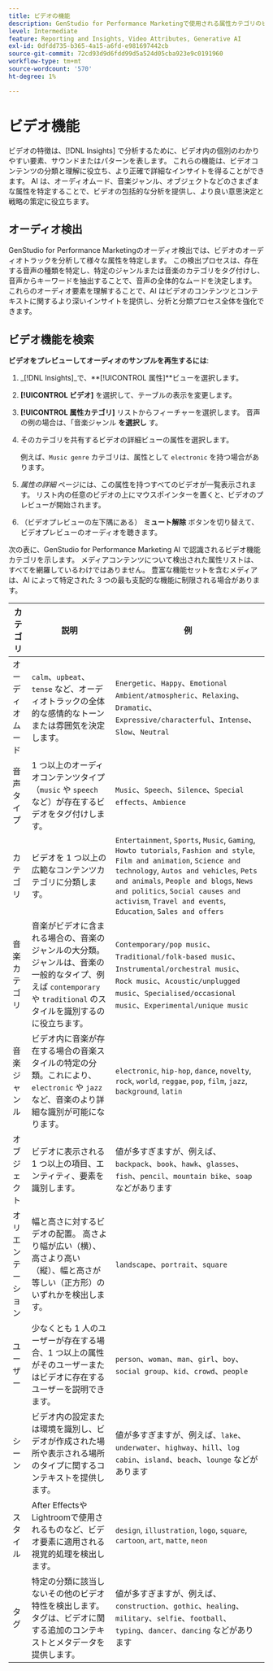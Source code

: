 ```yaml
---
title: ビデオの機能
description: GenStudio for Performance Marketingで使用される属性カテゴリのビデオ機能について説明します。
level: Intermediate
feature: Reporting and Insights, Video Attributes, Generative AI
exl-id: 0dfdd735-b365-4a15-a6fd-e981697442cb
source-git-commit: 72cd93d9d6fdd99d5a524d05cba923e9c0191960
workflow-type: tm+mt
source-wordcount: '570'
ht-degree: 1%

---
```


# ビデオ機能

ビデオの特徴は、[!DNL Insights] で分析するために、ビデオ内の個別のわかりやすい要素、サウンドまたはパターンを表します。 これらの機能は、ビデオコンテンツの分類と理解に役立ち、より正確で詳細なインサイトを得ることができます。 AI は、オーディオムード、音楽ジャンル、オブジェクトなどのさまざまな属性を特定することで、ビデオの包括的な分析を提供し、より良い意思決定と戦略の策定に役立ちます。

## オーディオ検出

GenStudio for Performance Marketingのオーディオ検出では、ビデオのオーディオトラックを分析して様々な属性を特定します。 この検出プロセスは、存在する音声の種類を特定し、特定のジャンルまたは音楽のカテゴリをタグ付けし、音声からキーワードを抽出することで、音声の全体的なムードを決定します。 これらのオーディオ要素を理解することで、AI はビデオのコンテンツとコンテキストに関するより深いインサイトを提供し、分析と分類プロセス全体を強化できます。

## ビデオ機能を検索

**ビデオをプレビューしてオーディオのサンプルを再生するには**:

1. _[!DNL Insights]_で、**[!UICONTROL 属性]**ビューを選択します。

1. **[!UICONTROL ビデオ]** を選択して、テーブルの表示を変更します。

1. **[!UICONTROL 属性カテゴリ]** リストからフィーチャーを選択します。 音声の例の場合は、「音楽ジャンル **を選択し** す。

1. そのカテゴリを共有するビデオの詳細ビューの属性を選択します。

   例えば、`Music genre` カテゴリは、属性として `electronic` を持つ場合があります。

1. _属性の詳細_ ページには、この属性を持つすべてのビデオが一覧表示されます。 リスト内の任意のビデオの上にマウスポインターを置くと、ビデオのプレビューが開始されます。

1. （ビデオプレビューの左下隅にある） **ミュート解除** ボタンを切り替えて、ビデオプレビューのオーディオを聴きます。

次の表に、GenStudio for Performance Marketing AI で認識されるビデオ機能カテゴリを示します。 メディアコンテンツについて検出された属性リストは、すべてを網羅しているわけではありません。 豊富な機能セットを含むメディアは、AI によって特定された 3 つの最も支配的な機能に制限される場合があります。

<!-- For the writer: turn off word wrap to work with these tables. Option + Z -->

| カテゴリ | 説明 | 例 |
| ------------------- | ------------------------------------------------------------------------------------------------------------ | --------------------------------------------------------------------------------------- |
| オーディオムード | `calm`、`upbeat`、`tense` など、オーディオトラックの全体的な感情的なトーンまたは雰囲気を決定します。 | `Energetic`、`Happy`、`Emotional Ambient/atmospheric`、`Relaxing`、`Dramatic`、`Expressive/characterful`、`Intense`、`Slow`、`Neutral` |
| 音声タイプ | 1 つ以上のオーディオコンテンツタイプ（`music` や `speech` など）が存在するビデオをタグ付けします。 | `Music`、`Speech`、`Silence`、`Special effects`、`Ambience` |
| カテゴリ | ビデオを 1 つ以上の広範なコンテンツカテゴリに分類します。 | `Entertainment`, `Sports`, `Music`, `Gaming`, `Howto tutorials`, `Fashion and style`, `Film and animation`, `Science and technology`, `Autos and vehicles`, `Pets and animals`, `People and blogs`, `News and politics`, `Social causes and activism`, `Travel and events`, `Education`, `Sales and offers` |
| 音楽カテゴリ | 音楽がビデオに含まれる場合の、音楽のジャンルの大分類。 ジャンルは、音楽の一般的なタイプ、例えば `contemporary` や `traditional` のスタイルを識別するのに役立ちます。 | `Contemporary/pop music`、`Traditional/folk-based music`、`Instrumental/orchestral music`、`Rock music`、`Acoustic/unplugged music`、`Specialised/occasional music`、`Experimental/unique music` |
| 音楽ジャンル | ビデオ内に音楽が存在する場合の音楽スタイルの特定の分類。これにより、`electronic` や `jazz` など、音楽のより詳細な識別が可能になります。 | `electronic`, `hip-hop`, `dance`, `novelty`, `rock`, `world`, `reggae`, `pop`, `film`, `jazz`, `background`, `latin` |
| オブジェクト | ビデオに表示される 1 つ以上の項目、エンティティ、要素を識別します。 | 値が多すぎますが、例えば、`backpack`、`book`、`hawk`、`glasses`、`fish`、`pencil`、`mountain bike`、`soap` などがあります |
| オリエンテーション | 幅と高さに対するビデオの配置。 高さより幅が広い（横）、高さより高い（縦）、幅と高さが等しい（正方形）のいずれかを検出します。 | `landscape`、`portrait`、`square` |
| ユーザー | 少なくとも 1 人のユーザーが存在する場合、1 つ以上の属性がそのユーザーまたはビデオに存在するユーザーを説明できます。 | `person`、`woman`、`man`、`girl`、`boy`、`social group`、`kid`、`crowd`、`people` |
| シーン | ビデオ内の設定または環境を識別し、ビデオが作成された場所や表示される場所のタイプに関するコンテキストを提供します。 | 値が多すぎますが、例えば、`lake`、`underwater`、`highway`、`hill`、`log cabin`、`island`、`beach`、`lounge` などがあります |
| スタイル | After EffectsやLightroomで使用されるものなど、ビデオ要素に適用される視覚的処理を検出します。 | `design`, `illustration`, `logo`, `square`, `cartoon`, `art`, `matte`, `neon` |
| タグ | 特定の分類に該当しないその他のビデオ特性を検出します。 タグは、ビデオに関する追加のコンテキストとメタデータを提供します。 | 値が多すぎますが、例えば、`construction`、`gothic`、`healing`、`military`、`selfie`、`football`、`typing`、`dancer`、`dancing` などがあります |
